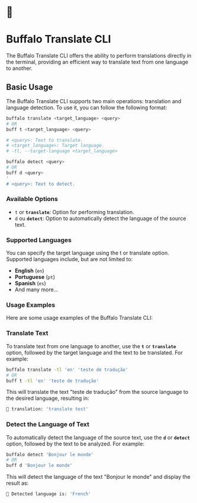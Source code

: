 # 🐃

# ****Buffalo Translate CLI****

The Buffalo Translate CLI offers the ability to perform translations directly in the terminal, providing an efficient way to translate text from one language to another.

## **Basic Usage**

The Buffalo Translate CLI supports two main operations: translation and language detection. To use it, you can follow the following format:

```bash
buffalo translate <target_language> <query>
# OR
buff t <target_language> <query>

# <query>: Text to translate.
# <target_language>: Target language.
# -tl, --target-language <target_language>

buffalo detect <query>
# OR
buff d <query>
'
# <query>: Text to detect.

```

### **Available Options**

- `t` or **`translate`**: Option for performing translation.
- `d` ou **`detect`**: Option to automatically detect the language of the source text.

### **Supported Languages**

You can specify the target language using the t or translate option. Supported languages include, but are not limited to:

- **English** (`en`)
- **Portuguese** (`pt`)
- **Spanish** (`es`)
- And many more...

### **Usage Examples**

Here are some usage examples of the Buffalo Translate CLI:

### Translate Text

To translate text from one language to another, use the **`t`** or **`translate`** option, followed by the target language and the text to be translated. For example:

```bash
buffalo translate -tl 'en' 'teste de tradução'
# OR
buff t -tl 'en' 'teste de tradução'
```

This will translate the text "teste de tradução" from the source language to the desired language, resulting in:

```bash
🐃 translation: 'translate test'
```

### Detect the Language of Text

To automatically detect the language of the source text, use the **`d`** or **`detect`** option, followed by the text to be analyzed. For example:

```bash
buffalo detect 'Bonjour le monde'
# OR
buff d 'Bonjour le monde'
```

This will detect the language of the text "Bonjour le monde" and display the result as:
```bash
🐃 Detected language is: 'French'
```